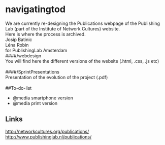 # navigatingtod
We are currently re-designing the Publications webpage of the Publishing Lab (part of the Institute of Network Cultures) website.<br>
Here is where the process is archived.<br>
Josip Batinic<br>
Léna Robin<br>
for PublishingLab Amsterdam<br>
####/webdesign<br>
You will find here the different versions of the website (.html, .css, .js etc)<br><br>
####/SprintPresentations<br>
Presentation of the evolution of the project (.pdf)
<br><br>
##To-do-list<br>
- @media smartphone version
- @media print version

## Links
http://networkcultures.org/publications/<br>
http://www.publishinglab.nl/publications/<br>

